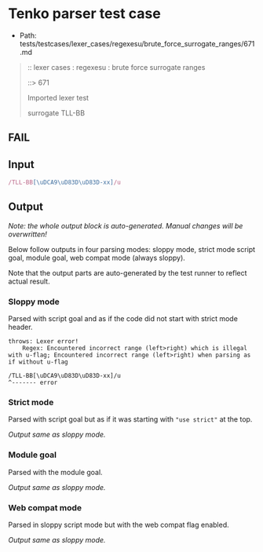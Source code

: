 # Tenko parser test case

- Path: tests/testcases/lexer_cases/regexesu/brute_force_surrogate_ranges/671.md

> :: lexer cases : regexesu : brute force surrogate ranges
>
> ::> 671
>
> Imported lexer test
>
> surrogate TLL-BB

## FAIL

## Input

`````js
/TLL-BB[\uDCA9\uD83D\uD83D-xx]/u
`````

## Output

_Note: the whole output block is auto-generated. Manual changes will be overwritten!_

Below follow outputs in four parsing modes: sloppy mode, strict mode script goal, module goal, web compat mode (always sloppy).

Note that the output parts are auto-generated by the test runner to reflect actual result.

### Sloppy mode

Parsed with script goal and as if the code did not start with strict mode header.

`````
throws: Lexer error!
    Regex: Encountered incorrect range (left>right) which is illegal with u-flag; Encountered incorrect range (left>right) when parsing as if without u-flag

/TLL-BB[\uDCA9\uD83D\uD83D-xx]/u
^------- error
`````

### Strict mode

Parsed with script goal but as if it was starting with `"use strict"` at the top.

_Output same as sloppy mode._

### Module goal

Parsed with the module goal.

_Output same as sloppy mode._

### Web compat mode

Parsed in sloppy script mode but with the web compat flag enabled.

_Output same as sloppy mode._
